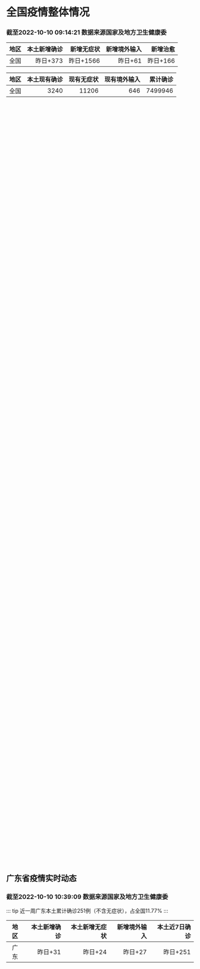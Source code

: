 
# 全国疫情整体情况
### 截至2022-10-10 09:14:21 数据来源国家及地方卫生健康委

|地区|本土新增确诊|新增无症状|新增境外输入|新增治愈|
|:--:|---:|---:|---:|---:|
|全国|昨日+373|昨日+1566|昨日+61|昨日+166|

|地区|本土现有确诊|现有无症状|现有境外输入|累计确诊|
|:--:|---:|---:|---:|---:|
|全国|3240|11206|646|7499946|

<div id="chinaDayModify" style="width:100%;height:500px;margin-bottom:10px;"></div>
<div id="chinaAddHistoryData" style="width:100%;height:500px;margin-bottom:10px;"></div>
<div id="chinaNowHistoryData" style="width:100%;height:500px;margin-bottom:10px;"></div>
<div id="chinaTotalHistoryData" style="width:100%;height:500px;margin-bottom:10px;"></div>


## 广东省疫情实时动态
### 截至2022-10-10 10:39:09 数据来源国家及地方卫生健康委

::: tip 近一周广东本土累计确诊251例（不含无症状），占全国11.77%
:::

|地区|本土新增确诊|本土新增无症状|新增境外输入|本土近7日确诊|
|:--:|---:|---:|---:|---:|
|广东|昨日+31|昨日+24|昨日+27|昨日+251|

<div id="guangdongModify" style="width:100%;height:500px;margin-bottom:10px;"></div>
<div id="guangdongTotalHistory" style="width:100%;height:500px;margin-bottom:10px;"></div>
<div id="guangzhouModifyHistory" style="width:100%;height:500px;margin-bottom:10px;"></div>


<script>
import * as echarts from 'echarts'
export default {
  mounted () {
    this.chartChDay = echarts.init(document.getElementById("chinaDayModify"), "dark")
,this.chartChAdd = echarts.init(document.getElementById("chinaAddHistoryData"), "dark")
,this.chartChNow = echarts.init(document.getElementById("chinaNowHistoryData"), "dark")
,this.chartChTotal = echarts.init(document.getElementById("chinaTotalHistoryData"), "dark")
,this.chartGdMod = echarts.init(document.getElementById("guangdongModify"), "dark")
,this.chartGdTotal = echarts.init(document.getElementById("guangdongTotalHistory"), "dark")
,this.chartGzMod = echarts.init(document.getElementById("guangzhouModifyHistory"), "dark")


    const option_gd_mod = {
      title: {
        text: '广东疫情新增趋势（人）'
      },
      tooltip: {
        trigger: 'axis'
      },
      legend: {
        data: ['本土新增确诊', '本土新增无症状', '新增境外输入']
      },
      grid: {
        left: '3%',
        right: '4%',
        bottom: '3%',
        containLabel: true
      },
      toolbox: {
        feature: {
          saveAsImage: {}
        }
      },
      xAxis: {
        type: 'category',
        boundaryGap: false,
        data: ["08.12","08.13","08.14","08.15","08.16","08.17","08.18","08.19","08.20","08.21","08.22","08.23","08.24","08.25","08.26","08.27","08.28","08.29","08.30","08.31","09.01","09.02","09.03","09.04","09.05","09.06","09.07","09.08","09.09","09.10","09.11","09.12","09.13","09.14","09.15","09.16","09.17","09.18","09.19","09.20","09.21","09.22","09.23","09.24","09.25","09.26","09.27","09.28","09.29","09.30","10.01","10.02","10.03","10.04","10.05","10.06","10.07","10.08","10.09",]
      },
      yAxis: {
        type: 'value'
      },
      series: [
        {
          name: '本土新增确诊',
          type: 'line',
          stack: 'Total',
          smooth: true,
          data: [12,14,12,9,9,6,6,8,9,9,7,17,4,4,6,13,10,24,25,40,55,65,79,63,43,42,27,36,26,15,17,7,6,5,5,3,2,1,0,3,1,2,5,6,7,12,4,18,16,22,17,19,27,34,37,41,47,34,31,]
        },
        {
          name: '本土新增无症状',
          type: 'line',
          stack: 'Total',
          smooth: true,
          data: [11,1,4,8,2,2,1,7,9,11,1,5,2,4,2,4,3,12,21,34,41,40,24,26,17,18,12,28,6,10,11,4,3,4,1,1,1,2,1,2,2,4,0,0,5,5,2,5,15,21,10,24,16,24,27,34,27,21,24,]
        },
        {
          name: '新增境外输入',
          type: 'line',
          stack: 'Total',
          smooth: true,
          data: [13,13,15,3,14,7,9,10,9,17,17,13,16,18,15,19,12,11,10,13,16,17,18,16,16,19,6,16,23,19,21,12,11,8,10,15,7,11,15,12,13,14,15,12,19,14,15,21,15,11,29,11,19,18,19,27,10,14,27,]
        }
      ]
    };

    const option_gd_total = {
      title: {
        text: '广东疫情概览（人）'
      },
      tooltip: {
        trigger: 'axis'
      },
      legend: {
        data: ['累计确诊', '累计治愈']
      },
      grid: {
        left: '3%',
        right: '4%',
        bottom: '3%',
        containLabel: true
      },
      toolbox: {
        feature: {
          saveAsImage: {}
        }
      },
      xAxis: {
        type: 'category',
        boundaryGap: false,
        data: ["08.12","08.13","08.14","08.15","08.16","08.17","08.18","08.19","08.20","08.21","08.22","08.23","08.24","08.25","08.26","08.27","08.28","08.29","08.30","08.31","09.01","09.02","09.03","09.04","09.05","09.06","09.07","09.08","09.09","09.10","09.11","09.12","09.13","09.14","09.15","09.16","09.17","09.18","09.19","09.20","09.21","09.22","09.23","09.24","09.25","09.26","09.27","09.28","09.29","09.30","10.01","10.02","10.03","10.04","10.05","10.06","10.07","10.08","10.09",]
      },
      yAxis: {
        type: 'value'
      },
      series: [
        {
          name: '累计确诊',
          type: 'line',
          stack: 'Total',
          smooth: true,
          data: [8548,8575,8602,8614,8637,8650,8665,8683,8701,8727,8751,8781,8801,8822,8844,8879,8898,8933,8968,9021,9092,9174,9271,9350,9413,9474,9507,9559,9608,9642,9680,9699,9716,9729,9744,9762,9771,9783,9798,9813,9827,9843,9863,9881,9905,9931,9950,9991,10022,10055,10101,10131,10177,10229,10285,10353,10410,10458,10516,]
        },
        {
          name: '累计治愈',
          type: 'line',
          stack: 'Total',
          smooth: true,
          data: [8119,8142,8165,8183,8207,8225,8252,8268,8289,8323,8343,8367,8399,8430,8470,8507,8529,8561,8591,8620,8641,8671,8708,8725,8744,8775,8804,8831,8855,8888,8923,8959,9011,9075,9140,9140,9140,9140,9140,9140,9140,9529,9529,9529,9529,9529,9529,9529,9529,9529,9529,9529,9529,9529,9529,9877,9877,9877,9972,]
        }
      ]
    };

    const option_gz_mod = {
      title: {
        text: '广州疫情新增趋势（人）'
      },
      tooltip: {
        trigger: 'axis'
      },
      legend: {
        data: ['本土新增确诊', '本土新增无症状']
      },
      grid: {
        left: '3%',
        right: '4%',
        bottom: '3%',
        containLabel: true
      },
      toolbox: {
        feature: {
          saveAsImage: {}
        }
      },
      xAxis: {
        type: 'category',
        boundaryGap: false,
        data: ["0812","0813","0814","0815","0816","0817","0818","0819","0820","0821","0822","0823","0824","0825","0826","0827","0828","0829","0830","0831","0901","0902","0903","0904","0905","0906","0907","0908","0909","0910","0911","0912","0913","0914","0915","0916","0917","0918","0919","0920","0921","0922","0923","0924","0925","0926","0927","0928","0929","0930","1001","1002","1003","1004","1005","1006","1007","1008","1009",]
      },
      yAxis: {
        type: 'value'
      },
      series: [
        {
          name: '本土新增确诊',
          type: 'line',
          stack: 'Total',
          smooth: true,
          data: [0,0,1,1,3,0,2,0,0,2,0,2,0,0,0,1,1,0,5,5,3,7,4,8,5,6,3,2,0,0,0,0,0,0,0,0,1,0,0,0,0,1,4,5,2,2,0,1,1,2,0,5,10,12,14,21,17,18,5,]
        },
        {
          name: '本土新增无症状',
          type: 'line',
          stack: 'Total',
          smooth: true,
          data: [0,0,0,0,0,1,0,0,0,2,0,0,0,0,0,1,1,0,0,4,2,3,0,1,3,1,1,0,0,0,0,0,0,0,0,1,0,1,0,1,2,4,0,0,0,1,1,0,2,0,0,3,7,5,13,8,12,9,15,]
        }
      ]
    };

    const option_ch_day  = {
      series: [
        {
          type: 'treemap',
          data: [
            {
              name: '本土新增确诊昨日+373',
              value: 373,
            },
            {
              name: '新增无症状昨日+1566',
              value: 1566,
            },
            {
              name: '新增境外输入昨日+61',
              value: 61,
            },
            {
              name: '新增治愈昨日+166',
              value: 166,
            },
          ]
        }
      ]
    };

    const option_ch_add = {
      title: {
        text: '新增疫情整体走势'
      },
      tooltip: {
        trigger: 'axis'
      },
      legend: {
        data: ['本土确诊', '无症状感染', '新增境外输入']
      },
      grid: {
        left: '3%',
        right: '4%',
        bottom: '3%',
        containLabel: true
      },
      toolbox: {
        feature: {
          saveAsImage: {}
        }
      },
      xAxis: {
        type: 'category',
        boundaryGap: false,
        data: ["08.10","08.11","08.12","08.13","08.14","08.15","08.16","08.17","08.18","08.19","08.20","08.21","08.22","08.23","08.24","08.25","08.26","08.27","08.28","08.29","08.30","08.31","09.01","09.02","09.03","09.04","09.05","09.06","09.07","09.08","09.09","09.10","09.11","09.12","09.13","09.14","09.15","09.16","09.17","09.18","09.19","09.20","09.21","09.22","09.23","09.24","09.25","09.26","09.27","09.28","09.29","09.30","10.01","10.02","10.03","10.04","10.05","10.06","10.07","10.08","10.09",]
      },
      yAxis: {
        type: 'value'
      },
      series: [
        {
          name: '本土确诊',
          type: 'line',
          stack: 'Total',
          smooth: true,
          data: [614,648,646,623,692,530,566,614,559,578,553,360,308,380,345,262,250,259,301,349,349,307,318,440,314,303,264,323,241,259,239,179,164,188,196,126,102,76,106,92,104,123,114,121,129,159,235,173,119,106,97,106,116,189,250,223,183,216,447,441,373,]
        },
        {
          name: '无症状感染',
          type: 'line',
          stack: 'Total',
          smooth: true,
          data: [1379,1203,1359,1844,1620,1838,2322,2810,2119,1591,1628,1464,1440,1261,1289,1239,1106,1035,1255,1368,1326,1596,1567,1379,1359,1249,1235,1247,1093,1033,994,959,785,727,762,823,746,505,930,715,525,485,512,627,624,601,597,636,625,526,625,549,432,466,626,747,1005,1267,1301,1307,1566,]
        },
        {
          name: '新增境外输入',
          type: 'line',
          stack: 'Total',
          smooth: true,
          data: [86,56,58,61,78,61,71,68,44,61,49,67,74,33,45,50,50,48,51,33,43,61,55,62,70,46,46,57,39,42,51,55,62,54,41,41,59,64,48,55,48,43,51,54,59,58,60,72,75,64,59,66,63,51,57,50,46,72,54,62,61,]
        }
      ]
    };

    const option_ch_now = {
      title: {
        text: '现有疫情整体走势'
      },
      tooltip: {
        trigger: 'axis'
      },
      legend: {
        data: ['本土确诊', '无症状感染', '新增境外输入']
      },
      grid: {
        left: '3%',
        right: '4%',
        bottom: '3%',
        containLabel: true
      },
      toolbox: {
        feature: {
          saveAsImage: {}
        }
      },
      xAxis: {
        type: 'category',
        boundaryGap: false,
        data: ["08.10","08.11","08.12","08.13","08.14","08.15","08.16","08.17","08.18","08.19","08.20","08.21","08.22","08.23","08.24","08.25","08.26","08.27","08.28","08.29","08.30","08.31","09.01","09.02","09.03","09.04","09.05","09.06","09.07","09.08","09.09","09.10","09.11","09.12","09.13","09.14","09.15","09.16","09.17","09.18","09.19","09.20","09.21","09.22","09.23","09.24","09.25","09.26","09.27","09.28","09.29","09.30","10.01","10.02","10.03","10.04","10.05","10.06","10.07","10.08","10.09",]
      },
      yAxis: {
        type: 'value'
      },
      series: [
        {
          name: '本土确诊',
          type: 'line',
          stack: 'Total',
          smooth: true,
          data: [2838,3426,4020,4580,5196,5667,6140,6696,7061,7550,7749,7884,7679,7426,7132,7027,6660,6364,6101,5973,5834,5779,5658,5756,5636,5668,5670,5709,5713,5666,5575,5403,5083,4851,4714,4334,3681,3502,3293,3070,2881,2726,2606,2494,2477,2395,2404,2381,2378,2365,2359,2301,2314,2306,2341,2261,2263,2329,2666,2977,3240,]
        },
        {
          name: '无症状感染',
          type: 'line',
          stack: 'Total',
          smooth: true,
          data: [633,636,648,652,677,680,704,716,699,693,700,699,712,660,632,621,597,568,547,510,501,519,530,551,562,559,557,571,548,560,560,567,568,566,563,550,565,586,572,576,577,571,577,564,563,552,558,585,613,632,610,608,631,623,629,615,620,628,633,641,646,]
        },
        {
          name: '新增境外输入',
          type: 'line',
          stack: 'Total',
          smooth: true,
          data: [5571,6374,7355,9003,10303,11867,13876,16430,18156,19300,20038,20791,21414,21435,21470,21752,21618,21301,21326,21729,22052,22906,23471,23260,23287,23491,23860,24163,24009,23400,22660,22555,21919,21298,20832,20206,18729,18148,17756,17213,16241,14762,14010,13518,11627,11277,10573,10414,10373,10105,9829,9770,9618,8814,8449,8109,8069,8744,9419,10193,11206,]
        }
      ]
    };

    const option_ch_total = {
      title: {
        text: '累计疫情整体走势'
      },
      tooltip: {
        trigger: 'axis'
      },
      legend: {
        data: ['确诊(含港澳台)', '死亡(含港澳台)']
      },
      grid: {
        left: '3%',
        right: '4%',
        bottom: '3%',
        containLabel: true
      },
      toolbox: {
        feature: {
          saveAsImage: {}
        }
      },
      xAxis: {
        type: 'category',
        boundaryGap: false,
        data: ["08.10","08.11","08.12","08.13","08.14","08.15","08.16","08.17","08.18","08.19","08.20","08.21","08.22","08.23","08.24","08.25","08.26","08.27","08.28","08.29","08.30","08.31","09.01","09.02","09.03","09.04","09.05","09.06","09.07","09.08","09.09","09.10","09.11","09.12","09.13","09.14","09.15","09.16","09.17","09.18","09.19","09.20","09.21","09.22","09.23","09.24","09.25","09.26","09.27","09.28","09.29","09.30","10.01","10.02","10.03","10.04","10.05","10.06","10.07","10.08","10.09",]
      },
      yAxis: {
        type: 'value'
      },
      series: [
        {
          name: '确诊(含港澳台)',
          type: 'line',
          stack: 'Total',
          smooth: true,
          data: [5398259,5422523,5445908,5468619,5491267,5508415,5532984,5559514,5584597,5609324,5633111,5656972,5675269,5703179,5733500,5762559,5790726,5817871,5846327,5868458,5901615,5938060,5974028,6009747,6044288,6080405,6106096,6144277,6187141,6223835,6259551,6296680,6330038,6356783,6404975,6455788,6502479,6545234,6585920,6626392,6655661,6701113,6748819,6792066,6833790,6872895,6912675,6942179,6988610,7037863,7083359,7127469,7171159,7215114,7249310,7299603,7355347,7402656,7454504,7499946,7499946,]
        },
        {
          name: '死亡(含港澳台)',
          type: 'line',
          stack: 'Total',
          smooth: true,
          data: [24084,24129,24164,24207,24232,24258,24285,24322,24361,24401,24442,24471,24499,24525,24557,24603,24655,24699,24740,24766,24806,24836,24883,24927,24976,25019,25058,25088,25130,25171,25237,25275,25315,25354,25381,25428,25491,25553,25603,25671,25712,25744,25792,25868,26074,26132,26176,26244,26278,26330,26388,26446,26500,26568,26609,21422,26706,26769,26823,26823,26823,]
        }
      ]
    };

    this.chartGdMod.setOption(option_gd_mod);
    this.chartGdTotal.setOption(option_gd_total);
    this.chartGzMod.setOption(option_gz_mod);
    this.chartChDay.setOption(option_ch_day);
    this.chartChAdd.setOption(option_ch_add);
    this.chartChNow.setOption(option_ch_now);
    this.chartChTotal.setOption(option_ch_total);
  }
}
</script>

## 广东省各地区疫情情况

::: danger 71个中高风险地区
:::

|地区|本土新增确诊|本土新增无症状|本土近7日确诊|中高风险地区|
|:--:|---:|---:|---:|---:|
|深圳|+9|+1|+44|+42|
|佛山|+6|0|+11|0|
|广州|+5|+15|+97|0|
|惠州|+5|+4|+38|+11|
|珠海|+2|+3|+4|0|
|韶关|+1|0|+21|+13|
|东莞|+1|0|+7|+3|
|湛江|+1|0|+6|0|
|江门|+1|0|+6|0|
|云浮|0|+1|+4|0|
|肇庆|0|0|+4|0|
|中山|0|0|+3|0|
|汕头|0|0|+2|0|
|清远|0|0|+2|0|
|汕尾|0|0|+1|0|
|茂名|0|0|+1|0|
|阳江|0|0|0|0|
|梅州|0|0|0|0|
|揭阳|0|0|0|+2|
|潮州|0|0|0|0|
|河源|0|0|0|0|


## 广东疫情热点动态

  
### 10-10 09:06
::: tip 最新！宝安通告：此区域实行临时管控措施
今天（10月10日）4:40

宝安区发布通告

自2022年10月10日0时

至10月12日24时

宝安区在新安街道107国道、

新安一路、宝安大道、新安五路围合区域

实行临时管控措施...

深圳大件事

[阅读全文](https://mp.weixin.qq.com/s?__biz=MzA4NTczOTMzMQ==&mid=2651388191&idx=3&sn=fb4a438c036604c750069a1a29a14608&chksm=842f0b33b358822596a2ec24edff39aa02ea8c4bf14ba968db57a17ada5034572202d3bed1d2&mpshare=1&scene=1&srcid=1010nli07Vki1fqFC7iv1mMo&sharer_sharetime=1665365263675&sharer_shareid=cf6417681f1ab593d86f6816cedb531b&version=4.0.18.6008&platform=win#rd)
:::

### 10-10 09:06
::: tip 今起，这个站点暂停运营！深圳地铁发布公告
今天（10月10日）

深圳地铁发布公告

自2022年10月10日起

深圳地铁5号线翻身站

暂停运营服务

...

深圳大件事

[阅读全文](https://mp.weixin.qq.com/s?__biz=MzA4NTczOTMzMQ==&mid=2651388191&idx=2&sn=d51285f615a9de4a5070a6ccd5adf4a9&chksm=842f0b33b35882256c0dfcf54cad41916412f03e139683cf799bc8b445775abb18d8f07b4c7c&mpshare=1&scene=1&srcid=10102WKD3kZdC8aJKshcaoo6&sharer_sharetime=1665365253452&sharer_shareid=cf6417681f1ab593d86f6816cedb531b&version=4.0.18.6008&platform=win#rd)
:::

### 10-10 08:57
::: tip 深圳10月9日新增本土新冠阳性10例，详情公布
深圳卫健委通报，10月9日0-24时，深圳新增10例阳性病例，9例诊断为新冠肺炎确诊病例，1例诊断为新冠病毒无症状感染者。其中，在集中隔离观察人员中发现6例（其中1例为外市返深人员），在居家隔离医学观...

信息来源：界面新闻

[阅读全文](https://h5.baike.qq.com/mobile/landing.html?docid=20221010A016B200&isNews=1&adtag=wxjk.yqssc.yqdt)
:::

### 10-10 08:56
::: tip 10月9日深圳新增9例确诊病例和1例无症状感染者
证券时报e公司讯，10月9日0-24时，深圳新增10例阳性病例，9例诊断为新冠肺炎确诊病例，1例诊断为新冠病毒无症状感染者。其中，在集中隔离观察人员中发现6例（其中1例为外市返深人员），在居家隔离医学...

信息来源：证券时报

[阅读全文](https://h5.baike.qq.com/mobile/landing.html?docid=20221010A015SE00&isNews=1&adtag=wxjk.yqssc.yqdt)
:::

### 10-10 08:42
::: tip 广东昨日新增本土确诊病例31例 新增本土无症状感染者24例
来源：广东省卫生健康委员会10月9日0-24时，全省新增本土确诊病例27例（广州5例，深圳9例，珠海2例，佛山5例，韶关1例，惠州5例）；新增本土无症状感染者24例（广州15例，深圳1例，珠海3例，惠...

信息来源：环球网

[阅读全文](https://h5.baike.qq.com/mobile/landing.html?docid=20221010A0121L00&isNews=1&adtag=wxjk.yqssc.yqdt)
:::

### 10-10 07:09
::: tip 广东韶关检出奥密克戎BA.5新进化分支：传染性极强、传播速度极快
广东省韶关市本轮疫情已发现多例感染者。据“韶关发布”2022年10月9日消息，目前当地本土疫情主要存在两个链条，分别是奥密克戎变异株BF.7进化分支和BA.5.1.7进化分支，是传染性极强，传播速度极...

界面新闻

[阅读全文](https://view.inews.qq.com/a/20221009A0641P00?uid=100188415180&chlid=_qqnews_custom_search_pictext#)
:::

### 10-10 07:08
::: tip 广州南沙区发现6名阳性人员，调整龙穴社区临时管控措施
10月8日18时至9日18时，南沙区在对隔离场所医学观察人员核酸排查中发现6名阳性检测者。现将有关情况通报如下：
病例75.男，48岁，
病例76.男，53岁，
病例77.男，49岁，
病例78.男，...

北京日报客户端

[阅读全文](https://view.inews.qq.com/a/20221010A00LKJ00?&chlid=news_news_top&uid=100188415180#)
:::

### 10-10 08:40
::: tip 2022年10月10日广东省新冠肺炎疫情情况
                                                        　　10月9日0-24时，全省新增本土确诊病例27例（广州5例，深圳9例，珠海2例，佛山...

信息来源：广东省卫生健康委员会

[阅读全文](https://h5.baike.qq.com/mobile/landing.html?docid=WJW20221010EFSCY9PO&isNews=1&adtag=wxjk.yqssc.yqdt)
:::

### 10-09 22:10
::: tip 深圳2区最新通告，多个区域风险等级升级
今天（10月9日）

罗湖区、福田区发布通告

一起来关注详细情况！...

深圳大件事

[阅读全文](https://mp.weixin.qq.com/s/-hmqARDvIdhhlJ8mOoU-DA)
:::

### 10-09 22:10
::: tip 重要提醒：罗湖、福田、南山、宝安、龙华发布6则通告，去过这些场所速报备
今天（10月9日）

宝安、福田、罗湖

南山、龙华发布最新提醒

这些人员请尽快报备！...

深圳大件事

[阅读全文](https://mp.weixin.qq.com/s/c6nj-oTNQt0GRrSI_qvoOA)
:::


